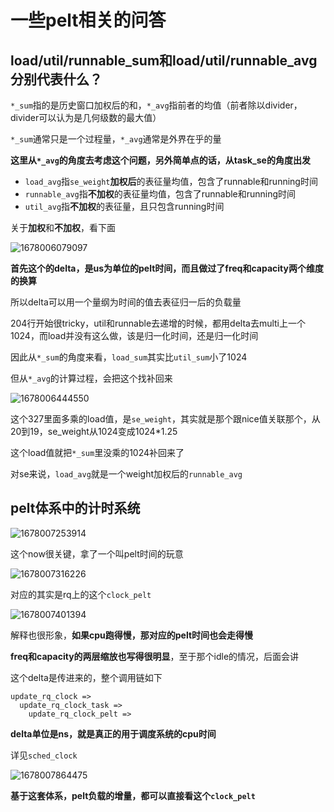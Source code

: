 # 一些pelt相关的问答

## load/util/runnable_sum和load/util/runnable_avg分别代表什么？

`*_sum`指的是历史窗口加权后的和，`*_avg`指前者的均值（前者除以divider，divider可以认为是几何级数的最大值）

`*_sum`通常只是一个过程量，`*_avg`通常是外界在乎的量

**这里从`*_avg`的角度去考虑这个问题，另外简单点的话，从task_se的角度出发**

* `load_avg`指`se_weight`**加权后**的表征量均值，包含了runnable和running时间
* `runnable_avg`指**不加权**的表征量均值，包含了runnable和running时间
* `util_avg`指**不加权**的表征量，且只包含running时间

关于**加权**和**不加权**，看下面

![1678006079097](https://user-images.githubusercontent.com/31315527/222950855-d903a5b5-8021-4f4f-872e-020419a58276.png)

**首先这个的delta，是us为单位的pelt时间，而且做过了freq和capacity两个维度的换算**

所以delta可以用一个量纲为时间的值去表征归一后的负载量

204行开始很tricky，util和runnable去递增的时候，都用delta去multi上一个1024，而load并没有这么做，该是归一化时间，还是归一化时间

因此从`*_sum`的角度来看，`load_sum`其实比`util_sum`小了1024

但从`*_avg`的计算过程，会把这个找补回来

![1678006444550](https://user-images.githubusercontent.com/31315527/222951110-7f21e23f-214c-4a27-b50d-3e1c72cbe5b5.png)

这个327里面多乘的load值，是`se_weight`，其实就是那个跟nice值关联那个，从20到19，se_weight从1024变成1024*1.25

这个load值就把`*_sum`里没乘的1024补回来了

对se来说，`load_avg`就是一个weight加权后的`runnable_avg`

## pelt体系中的计时系统
![1678007253914](https://user-images.githubusercontent.com/31315527/222951660-82598dc4-376d-4eff-bb23-a0934dd3d663.png)

这个now很关键，拿了一个叫pelt时间的玩意

![1678007316226](https://user-images.githubusercontent.com/31315527/222951704-37fc5141-18b3-46d4-8a48-96b2519329d5.png)

对应的其实是rq上的这个`clock_pelt`

![1678007401394](https://user-images.githubusercontent.com/31315527/222951753-cf0411cb-eda8-457a-bfd3-bfcb9e46e836.png)

解释也很形象，**如果cpu跑得慢，那对应的pelt时间也会走得慢**

**freq和capacity的两层缩放也写得很明显**，至于那个idle的情况，后面会讲

这个delta是传进来的，整个调用链如下

```
update_rq_clock =>
  update_rq_clock_task =>
    update_rq_clock_pelt =>
```

**delta单位是ns，就是真正的用于调度系统的cpu时间**

详见`sched_clock`

![1678007864475](https://user-images.githubusercontent.com/31315527/222952075-38783423-1514-42de-8d33-3f7a6bf38a77.png)

**基于这套体系，pelt负载的增量，都可以直接看这个`clock_pelt`**








